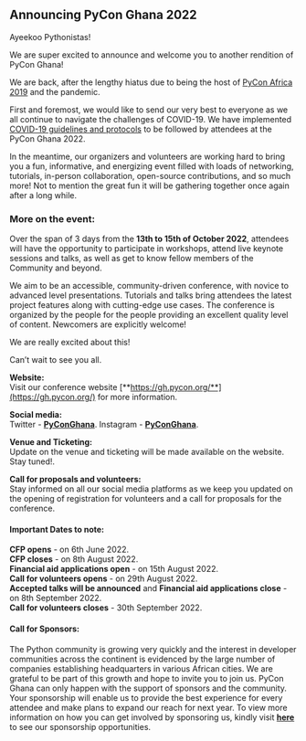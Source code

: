 ## Announcing PyCon Ghana 2022

Ayeekoo Pythonistas!

We are super excited to announce and welcome you to another rendition of PyCon Ghana!

We are back, after the lengthy hiatus due to being the host of [PyCon Africa 2019](https://bit.ly/PyConGH-PA19) and the pandemic.

First and foremost, we would like to send our very best to everyone as we all continue to navigate the challenges of COVID-19. We have implemented [COVID-19 guidelines and protocols](https://docs.pythonghana.org/pycon-gh-2022-health-and-safety-guidelines/health-and-safety-guidelines-for-pycon-ghana) to be followed by attendees at the PyCon Ghana 2022.

In the meantime, our organizers and volunteers are working hard to bring you a fun, informative, and energizing event filled with loads of networking, tutorials, in-person collaboration, open-source contributions, and so much more! Not to mention the great fun it will be gathering together once again after a long while. 

### More on the event:
Over the span of 3 days from the **13th to 15th of October 2022**, attendees will have the opportunity to participate in workshops, attend live keynote sessions and talks, as well as get to know fellow members of the Community and beyond.

We aim to be an accessible, community-driven conference, with novice to advanced level presentations. Tutorials and talks bring attendees the latest project features along with cutting-edge use cases. The conference is organized by the people for the people providing an excellent quality level of content. Newcomers are explicitly welcome!

We are really excited about this!

Can’t wait to see you all. 


**Website:**<br>
Visit our conference website [**https://gh.pycon.org/**](https://gh.pycon.org/) for more information.

**Social media:**<br>
Twitter -  [**PyConGhana**](https://twitter.com/PyconGhana/).
Instagram - [**PyConGhana**](https://instagram.com/PyconGhana/). 

**Venue and Ticketing:**<br>
Update on the venue and ticketing will be made available on the website. Stay tuned!.

**Call for proposals and volunteers:**<br>
Stay informed on all our social media platforms as we keep you updated on the opening of registration for volunteers and a call for proposals for the conference.


#### Important Dates to note:
**CFP opens** - on 6th June 2022.<br>
**CFP closes** - on 8th August 2022.<br>
**Financial aid applications open** - on 15th August 2022.<br>
**Call for volunteers opens** - on 29th August 2022.<br>
**Accepted talks will be announced** and **Financial aid applications close** - on 8th September 2022.<br>
**Call for volunteers closes** - 30th September 2022.

#### Call for Sponsors:<br>
The Python community is growing very quickly and the interest in developer communities across the continent is evidenced by the large number of companies establishing headquarters in various African cities. We are grateful to be part of this growth and hope to invite you to join us. PyCon Ghana can only happen with the support of sponsors and the community.
Your sponsorship will enable us to provide the best experience for every attendee and make plans to expand our reach for next year.
To view more information on how you can get involved by sponsoring us, kindly visit [**here**](https://gh.pycon.org/support-us/) to see our sponsorship opportunities.




